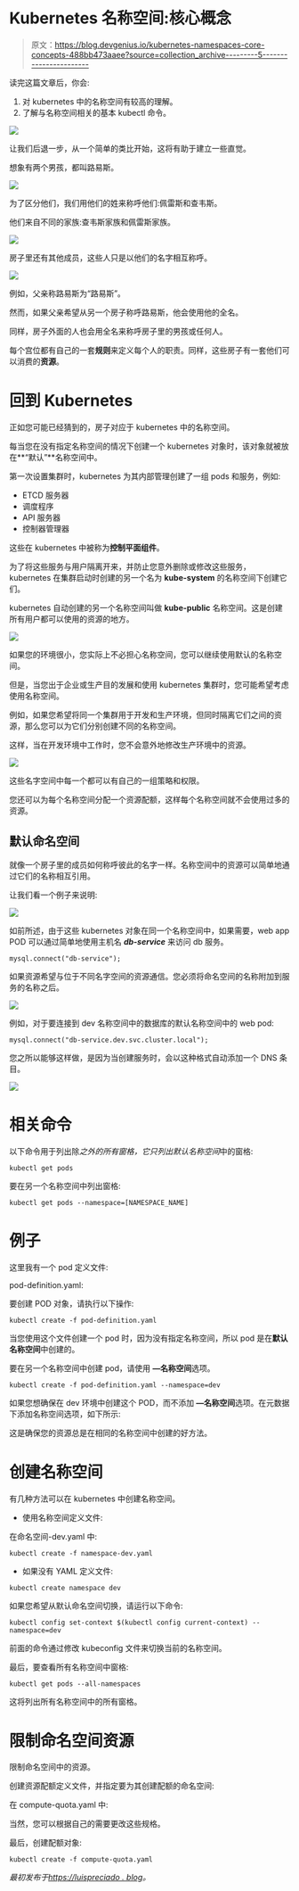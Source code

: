 # Kubernetes 名称空间:核心概念

> 原文：<https://blog.devgenius.io/kubernetes-namespaces-core-concepts-488bb473aaee?source=collection_archive---------5----------------------->

读完这篇文章后，你会:

1.  对 kubernetes 中的名称空间有较高的理解。
2.  了解与名称空间相关的基本 kubectl 命令。

![](img/fa997cadbd371abdfcc6c381bc78944b.png)

让我们后退一步，从一个简单的类比开始，这将有助于建立一些直觉。

想象有两个男孩，都叫路易斯。

![](img/2cce40baf9296ec1f0dd0833db2eb29b.png)

为了区分他们，我们用他们的姓来称呼他们:佩雷斯和查韦斯。

他们来自不同的家族:查韦斯家族和佩雷斯家族。

![](img/7e21f0dc8a51c69b07195a57756b3f62.png)

房子里还有其他成员，这些人只是以他们的名字相互称呼。

![](img/6d7942e5ccdfaea88d272ba2f28f4b40.png)

例如，父亲称路易斯为“路易斯”。

然而，如果父亲希望从另一个房子称呼路易斯，他会使用他的全名。

同样，房子外面的人也会用全名来称呼房子里的男孩或任何人。

每个宫位都有自己的一套**规则**来定义每个人的职责。同样，这些房子有一套他们可以消费的**资源**。

# 回到 Kubernetes

正如您可能已经猜到的，房子对应于 kubernetes 中的名称空间。

每当您在没有指定名称空间的情况下创建一个 kubernetes 对象时，该对象就被放在**“默认”**名称空间中。

第一次设置集群时，kubernetes 为其内部管理创建了一组 pods 和服务，例如:

*   ETCD 服务器
*   调度程序
*   API 服务器
*   控制器管理器

这些在 kubernetes 中被称为**控制平面组件**。

为了将这些服务与用户隔离开来，并防止您意外删除或修改这些服务，kubernetes 在集群启动时创建的另一个名为 **kube-system** 的名称空间下创建它们。

kubernetes 自动创建的另一个名称空间叫做 **kube-public** 名称空间。这是创建所有用户都可以使用的资源的地方。

![](img/7b24038e798253f0d0f3d522c71b627f.png)

如果您的环境很小，您实际上不必担心名称空间，您可以继续使用默认的名称空间。

但是，当您出于企业或生产目的发展和使用 kubernetes 集群时，您可能希望考虑使用名称空间。

例如，如果您希望将同一个集群用于开发和生产环境，但同时隔离它们之间的资源，那么您可以为它们分别创建不同的名称空间。

这样，当在开发环境中工作时，您不会意外地修改生产环境中的资源。

![](img/c6b00fa6b4e07524600fbd59f8b9c542.png)

这些名字空间中每一个都可以有自己的一组策略和权限。

您还可以为每个名称空间分配一个资源配额，这样每个名称空间就不会使用过多的资源。

## 默认命名空间

就像一个房子里的成员如何称呼彼此的名字一样。名称空间中的资源可以简单地通过它们的名称相互引用。

让我们看一个例子来说明:

![](img/ed5a1b8e956a98079dafc5f3996056e6.png)

如前所述，由于这些 kubernetes 对象在同一个名称空间中，如果需要，web app POD 可以通过简单地使用主机名 ***db-service*** 来访问 db 服务。

```
mysql.connect("db-service");
```

如果资源希望与位于不同名字空间的资源通信。您必须将命名空间的名称附加到服务的名称之后。

![](img/8bbb820e84461e40bce65c0731ffc6da.png)

例如，对于要连接到 dev 名称空间中的数据库的默认名称空间中的 web pod:

```
mysql.connect("db-service.dev.svc.cluster.local");
```

您之所以能够这样做，是因为当创建服务时，会以这种格式自动添加一个 DNS 条目。

![](img/9316e58f77c6606e82f6f3fd41d75b3e.png)

# 相关命令

以下命令用于列出除*之外的所有窗格，它只列出默认名称空间*中的窗格:

```
kubectl get pods
```

要在另一个名称空间中列出窗格:

```
kubectl get pods --namespace=[NAMESPACE_NAME]
```

# 例子

这里我有一个 pod 定义文件:

pod-definition.yaml:

要创建 POD 对象，请执行以下操作:

```
kubectl create -f pod-definition.yaml
```

当您使用这个文件创建一个 pod 时，因为没有指定名称空间，所以 pod 是在**默认名称空间**中创建的。

要在另一个名称空间中创建 pod，请使用 **—名称空间**选项。

```
kubectl create -f pod-definition.yaml --namespace=dev
```

如果您想确保在 dev 环境中创建这个 POD，而不添加 **—名称空间**选项。在元数据下添加名称空间选项，如下所示:

这是确保您的资源总是在相同的名称空间中创建的好方法。

# 创建名称空间

有几种方法可以在 kubernetes 中创建名称空间。

*   使用名称空间定义文件:

在命名空间-dev.yaml 中:

```
kubectl create -f namespace-dev.yaml
```

*   如果没有 YAML 定义文件:

```
kubectl create namespace dev
```

如果您希望从默认命名空间切换，请运行以下命令:

```
kubectl config set-context $(kubectl config current-context) --namespace=dev
```

前面的命令通过修改 kubeconfig 文件来切换当前的名称空间。

最后，要查看所有名称空间中窗格:

```
kubectl get pods --all-namespaces
```

这将列出所有名称空间中的所有窗格。

# 限制命名空间资源

限制命名空间中的资源。

创建资源配额定义文件，并指定要为其创建配额的命名空间:

在 compute-quota.yaml 中:

当然，您可以根据自己的需要更改这些规格。

最后，创建配额对象:

```
kubectl create -f compute-quota.yaml
```

*最初发布于*[*https://luispreciado . blog*](https://luispreciado.blog/posts/kubernetes/core-concepts/namespaces)*。*